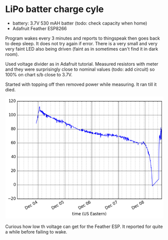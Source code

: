 # LiPo batter charge cyle

- battery: 3.7V 530 mAH batter (todo: check capacity when home)
- Adafruit Feather ESP8266

Program wakes every 3 minutes and reports to thingspeak then goes back to deep sleep. It does not try again if error. There is a very small and very very faint LED also being driven (faint as in sometimes can't find it in dark room).

Used voltage divider as in Adafruit tutorial. Measured resistors with meter and they were surprisingly close to nominal values (todo: add circuit) so 100% on chart s/b close to 3.7V.

Started with topping off then removed power while measuring. It ran till it died.

![Voltage chart](batt-cycle.png)

Curious how low th voltage can get for the Feather ESP. It reported for quite a while before failing to wake.
